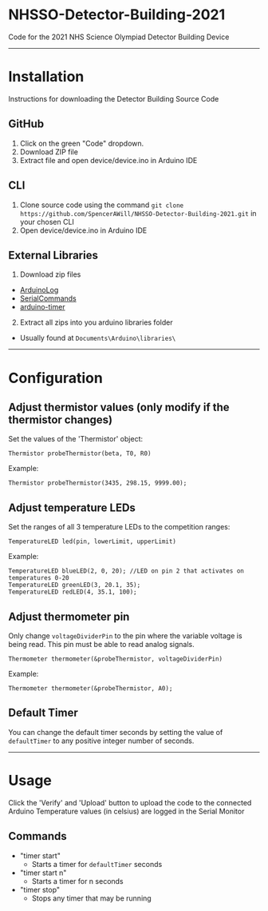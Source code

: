 # NHSSO-Detector-Building-2021
Code for the 2021 NHS Science Olympiad Detector Building Device

---

# Installation
Instructions for downloading the Detector Building Source Code

## GitHub
1. Click on the green "Code" dropdown.
2. Download ZIP file
3. Extract file and open device/device.ino in Arduino IDE

## CLI
1. Clone source code using the command `git clone https://github.com/SpencerAWill/NHSSO-Detector-Building-2021.git` in your chosen CLI
2. Open device/device.ino in Arduino IDE

## External Libraries
1. Download zip files
  - [ArduinoLog](libs/ArduinoLog.zip)
  - [SerialCommands](libs/SerialCommands.zip)
  - [arduino-timer](libs/arduino-timer.zip)
2. Extract all zips into you arduino libraries folder
  - Usually found at `Documents\Arduino\libraries\`

---

# Configuration


## Adjust thermistor values (only modify if the thermistor changes)
Set the values of the 'Thermistor' object:

`Thermistor probeThermistor(beta, T0, R0)`

Example:

`Thermistor probeThermistor(3435, 298.15, 9999.00);`

## Adjust temperature LEDs
Set the ranges of all 3 temperature LEDs to the competition ranges:

`TemperatureLED led(pin, lowerLimit, upperLimit)`

Example:

```
TemperatureLED blueLED(2, 0, 20); //LED on pin 2 that activates on temperatures 0-20
TemperatureLED greenLED(3, 20.1, 35);
TemperatureLED redLED(4, 35.1, 100);
```

## Adjust thermometer pin
Only change `voltageDividerPin` to the pin where the variable voltage is being read.
This pin must be able to read analog signals.

`Thermometer thermometer(&probeThermistor, voltageDividerPin)`

Example:

`Thermometer thermometer(&probeThermistor, A0);`

## Default Timer
You can change the default timer seconds by setting the value of `defaultTimer` to any positive integer number of seconds.

---

# Usage
Click the 'Verify' and 'Upload' button to upload the code to the connected Arduino
Temperature values (in celsius) are logged in the Serial Monitor

## Commands
- "timer start"
  - Starts a timer for `defaultTimer` seconds
- "timer start n"
  - Starts a timer for n seconds
- "timer stop"
  - Stops any timer that may be running

